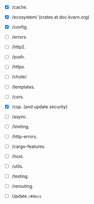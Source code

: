 - [x] /cache.
- [x] /ecosystem/ (crates at doc.kvarn.org)
- [x] /config.
- [ ] /errors.
- [ ] /http2.
- [ ] /push.
- [ ] /https.
- [ ] /chute/
- [ ] /templates.
- [ ] /cors.
- [x] /csp. (and update security)
- [ ] /async.
- [ ] /limiting.
- [ ] /http-errors.
- [ ] /cargo-features.
- [ ] /host.
- [ ] /utils.
- [ ] /testing.
- [ ] /rerouting.

- [ ] Update `/#docs`
